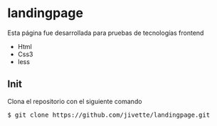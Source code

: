 ﻿# landingpage
<p>Esta página fue desarrollada para pruebas de tecnologías frontend</p>
 <ul>
  <li>Html</li>
  <li>Css3</li>
  <li>less</li>
</ul>

## Init
Clona el repositorio con el siguiente comando <br>
<pre>$ git clone https://github.com/jivette/landingpage.git </pre>
